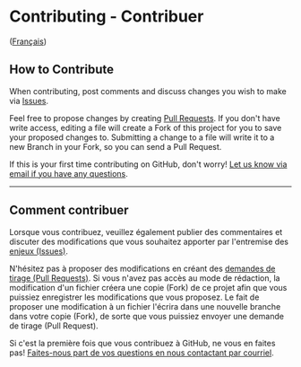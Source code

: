 # Contributing - Contribuer

([Français](#comment-contribuer))

## How to Contribute

When contributing, post comments and discuss changes you wish to make via [Issues](https://github.com/GC-Data-Ecosystem/Automations/issues).

Feel free to propose changes by creating [Pull Requests](https://github.com/GC-Data-Ecosystem/Automations/pulls). If you don't have write access, editing a file will create a Fork of this project for you to save your proposed changes to. Submitting a change to a file will write it to a new Branch in your Fork, so you can send a Pull Request.

If this is your first time contributing on GitHub, don't worry! [Let us know via email if you have any questions](mailto:xavier.lemyre@statcan.gc.ca).

______________________

## Comment contribuer

Lorsque vous contribuez, veuillez également publier des commentaires et discuter des modifications que vous souhaitez apporter par l'entremise des [enjeux (Issues)](https://github.com/GC-Data-Ecosystem/Automations/issues).

N'hésitez pas à proposer des modifications en créant des [demandes de tirage (Pull Requests)](https://github.com/GC-Data-Ecosystem/Automations/pulls). Si vous n'avez pas accès au mode de rédaction, la modification d'un fichier créera une copie (Fork) de ce projet afin que vous puissiez enregistrer les modifications que vous proposez. Le fait de proposer une modification à un fichier l'écrira dans une nouvelle branche dans votre copie (Fork), de sorte que vous puissiez envoyer une demande de tirage (Pull Request).

Si c'est la première fois que vous contribuez à GitHub, ne vous en faites pas! [Faites-nous part de vos questions en nous contactant par courriel](mailto:xavier.lemyre@statcan.gc.ca).
